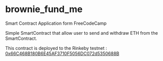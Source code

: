 # brownie_fund_me
Smart Contract Application form FreeCodeCamp

Simple SmartContract that allow user to send and withdraw ETH from the SmartContract.

This contract is deployed to the Rinkeby testnet : [0x66C468B180B6E45AF3710F5056DC072d5350688B](https://rinkeby.etherscan.io/address/0x66C468B180B6E45AF3710F5056DC072d5350688B)
